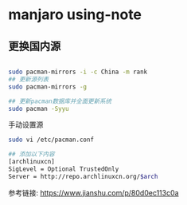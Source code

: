 # manjaro using-note

## 更换国内源

```bash

sudo pacman-mirrors -i -c China -m rank
## 更新源列表
sudo pacman-mirrors -g

## 更新pacman数据库并全面更新系统
sudo pacman -Syyu
```

手动设置源

```bash
sudo vi /etc/pacman.conf

## 添加以下内容
[archlinuxcn]
SigLevel = Optional TrustedOnly
Server = http://repo.archlinuxcn.org/$arch
```

参考链接: https://www.jianshu.com/p/80d0ec113c0a